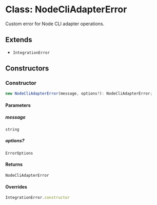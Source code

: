 # Class: NodeCliAdapterError

Custom error for Node CLI adapter operations.

## Extends

- `IntegrationError`

## Constructors

### Constructor

```ts
new NodeCliAdapterError(message, options?): NodeCliAdapterError;
```

#### Parameters

##### message

`string`

##### options?

`ErrorOptions`

#### Returns

`NodeCliAdapterError`

#### Overrides

```ts
IntegrationError.constructor
```
